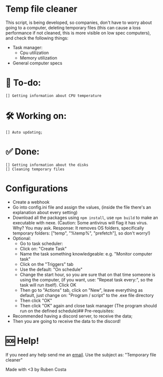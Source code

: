 # Temp file cleaner

This script, is being developed, so companies, don't have to worry about going to a computer, deleting temporary files (this can cause a loss performance if not cleaned, this is more visible on low spec computers), and check the following things:

- Task manager:
    - Cpu utilization
    - Memory utilization
- General computer specs

# 📃 To-do: 
    [] Getting information about CPU temperature
# 🛠️ Working on:
    [] Auto updating;

# ✅ Done: 
    [] Getting information about the disks
    [] Cleaning temporary files


# Configurations
- Create a webhook
- Go into config.ini file and assign the values, (inside the file there's an explanation about every setting)
- Download all the packages using `npm install`, use `npm build` to make an executable with nexe. (Caution: Some antivirus will flag it has virus. Why? You may ask. Response: It removes OS folders, specifically temporary folders: ["temp", "%temp%", "prefetch"], so don't worry!)
- Optional:
    - Go to task scheduler: 
    - Click on: "Create Task"
    - Name the task something knowledgeable: e.g. "Monitor computer task"
    - Click on the "Triggers" tab
    - Use the default: "On schedule"
    - Change the start hour, so you are sure that on that time someone is using the computer, (if you want, use: "Repeat task every:", so the task will run itself). Click OK
    - Then go to "Actions" tab, click on "New", leave everything as default, just change on: "Program / script" to the .exe file directory
    - Then click "OK"
    - Then click "OK" again and close task manager (The program should run on the defined schedule)## Pre-requisites:
- Recommended having a discord server, to receive the data;   
- Then you are going to receive the data to the discord!


# 🆘 Help!

If you need any help send me an [email](mailto:rubenlavoscosta@gmail.com). Use the subject as: "Temporary file cleaner"

Made with <3 by Ruben Costa
